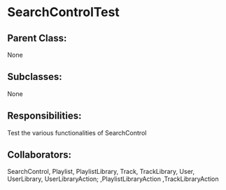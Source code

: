 # SearchControlTest

## Parent Class:
None

## Subclasses:
None

## Responsibilities:
Test the various functionalities of SearchControl

## Collaborators:
SearchControl, Playlist, PlaylistLibrary, Track, TrackLibrary, User, UserLibrary, UserLibraryAction; ,PlaylistLibraryAction ,TrackLibraryAction